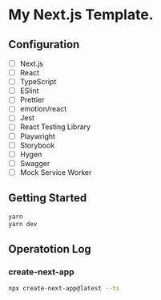 # My Next.js Template.
## Configuration
- [ ] Next.js
- [ ] React
- [ ] TypeScript
- [ ] ESlint
- [ ] Prettier
- [ ] emotion/react
- [ ] Jest
- [ ] React Testing Library
- [ ] Playwright
- [ ] Storybook
- [ ] Hygen
- [ ] Swagger
- [ ] Mock Service Worker

## Getting Started
```bash
yarn
yarn dev
```

## Operatotion Log
### create-next-app
```bash
npx create-next-app@latest --ts
```